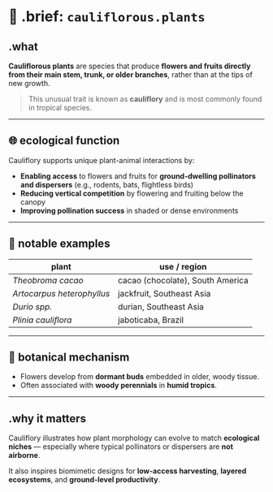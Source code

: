 # 🌸 .brief: `cauliflorous.plants`

## .what
**Cauliflorous plants** are species that produce **flowers and fruits directly from their main stem, trunk, or older branches**, rather than at the tips of new growth.

> This unusual trait is known as **cauliflory** and is most commonly found in tropical species.

---

## 🌐 ecological function

Cauliflory supports unique plant-animal interactions by:

- **Enabling access** to flowers and fruits for **ground-dwelling pollinators and dispersers**
  (e.g., rodents, bats, flightless birds)
- **Reducing vertical competition** by flowering and fruiting below the canopy
- **Improving pollination success** in shaded or dense environments

---

## 🌱 notable examples

| plant                     | use / region                      |
|---------------------------|----------------------------------|
| *Theobroma cacao*         | cacao (chocolate), South America |
| *Artocarpus heterophyllus* | jackfruit, Southeast Asia         |
| *Durio spp.*              | durian, Southeast Asia           |
| *Plinia cauliflora*       | jaboticaba, Brazil               |

---

## 🧬 botanical mechanism

- Flowers develop from **dormant buds** embedded in older, woody tissue.
- Often associated with **woody perennials** in **humid tropics**.

---

## .why it matters

Cauliflory illustrates how plant morphology can evolve to match **ecological niches** —
especially where typical pollinators or dispersers are **not airborne**.

It also inspires biomimetic designs for **low-access harvesting**, **layered ecosystems**, and **ground-level productivity**.
